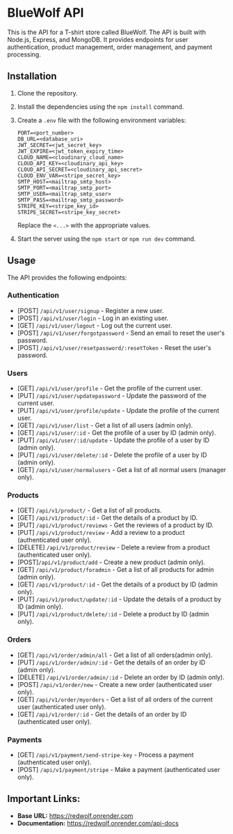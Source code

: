 # BlueWolf API

This is the API for a T-shirt store called BlueWolf. The API is built with Node.js, Express, and MongoDB. It provides endpoints for user authentication, product management, order management, and payment processing.

## Installation

1. Clone the repository.
2. Install the dependencies using the `npm install` command.
3. Create a `.env` file with the following environment variables:

   ```
   PORT=<port_number>
   DB_URL=<database_uri>
   JWT_SECRET=<jwt_secret_key>
   JWT_EXPIRE=<jwt_token_expiry_time>
   CLOUD_NAME=<cloudinary_cloud_name>
   CLOUD_API_KEY=<cloudinary_api_key>
   CLOUD_API_SECRET=<cloudinary_api_secret>
   CLOUD_ENV_VAR=<stripe_secret_key>
   SMTP_HOST=<mailtrap_smtp_host>
   SMTP_PORT=<mailtrap_smtp_port>
   SMTP_USER=<mailtrap_smtp_user>
   SMTP_PASS=<mailtrap_smtp_password>
   STRIPE_KEY=<stripe_key_id>
   STRIPE_SECRET=<stripe_key_secret>
   ```
   Replace the `<...>` with the appropriate values.

4. Start the server using the `npm start` or `npm run dev` command.

## Usage

The API provides the following endpoints:

### Authentication

- [POST] `/api/v1/user/signup` - Register a new user.
- [POST] `/api/v1/user/login` - Log in an existing user.
- [GET] `/api/v1/user/logout` - Log out the current user.
- [POST] `/api/v1/user/forgotpassword` - Send an email to reset the user's password.
- [POST] `/api/v1/user/resetpassword/:resetToken` - Reset the user's password.

### Users

- [GET] `/api/v1/user/profile` - Get the profile of the current user.
- [PUT] `/api/v1/user/updatepassword` - Update the password of the current user.
- [PUT] `/api/v1/user/profile/update` - Update the profile of the current user.
- [GET] `/api/v1/user/list` - Get a list of all users (admin only).
- [GET] `/api/v1/user/:id` - Get the profile of a user by ID (admin only).
- [PUT] `/api/v1/user/:id/update` - Update the profile of a user by ID (admin only).
- [PUT] `/api/v1/user/delete/:id` - Delete the profile of a user by ID (admin only).
- [GET] `/api/v1/user/normalusers` - Get a list of all normal users (manager only).

### Products

- [GET] `/api/v1/product/` - Get a list of all products.
- [GET] `/api/v1/product/:id` - Get the details of a product by ID.
- [PUT] `/api/v1/product/reviews` - Get the reviews of a product by ID.
- [PUT] `/api/v1/product/review` - Add a review to a product (authenticated user only).
- [DELETE] `/api/v1/product/review` - Delete a review from a product (authenticated user only).
- [POST]`/api/v1/product/add` - Create a new product (admin only).
- [GET] `/api/v1/product/foradmin` - Get a list of all products for admin (admin only).
- [GET] `/api/v1/product/:id` - Get the details of a product by ID (admin only).
- [PUT] `/api/v1/product/update/:id` - Update the details of a product by ID (admin only).
- [PUT] `/api/v1/product/delete/:id` - Delete a product by ID (admin only).

### Orders

- [GET] `/api/v1/order/admin/all` - Get a list of all orders(admin only).
- [PUT] `/api/v1/order/admin/:id` - Get the details of an order by ID (admin only).
- [DELETE] `/api/v1/order/admin/:id` - Delete an order by ID (admin only).
- [POST] `/api/v1/order/new` - Create a new order (authenticated user only).
- [GET] `/api/v1/order/myorders` - Get a list of all orders of the current user (authenticated user only).
- [GET] `/api/v1/order/:id` - Get the details of an order by ID (authenticated user only).

### Payments

- [GET] `/api/v1/payment/send-stripe-key` - Process a payment (authenticated user only).
- [POST] `/api/v1/payment/stripe` - Make a payment (authenticated user only).

## Important Links:

- **Base URL:** https://redwolf.onrender.com
- **Documentation:** https://redwolf.onrender.com/api-docs